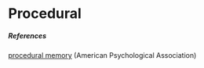 # Procedural

##### References

[procedural memory](https://dictionary.apa.org/procedural-memory) (American Psychological Association)